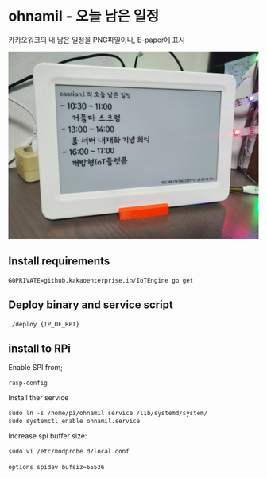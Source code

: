 # ohnamil - 오늘 남은 일정

카카오워크의 내 남은 일정을 PNG파일이나, E-paper에 표시

![ohilnam-epaper](_img/ohilnam.jpg)

## Install requirements

    GOPRIVATE=github.kakaoenterprise.in/IoTEngine go get

## Deploy binary and service script

    ./deploy {IP_OF_RPI}

## install to RPi

Enable SPI from;

    rasp-config

Install ther service

    sudo ln -s /home/pi/ohnamil.service /lib/systemd/system/
    sudo systemctl enable ohnamil.service

Increase spi buffer size:

    sudo vi /etc/modprobe.d/local.conf
    ...
    options spidev bufsiz=65536